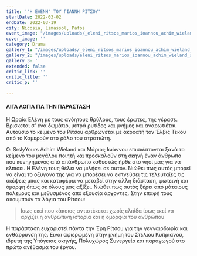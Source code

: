 ```yaml
---
title: '"Η ΕΛΕΝΗ" ΤΟΥ ΓΙΑΝΝΗ ΡΙΤΣΟΥ'
startDate: 2022-03-02
endDate: 2022-03-19
city: Nicosia, Limassol, Pafos
event_image: "/images/uploads/_eleni_ritsos_marios_ioannou_achim_wieland_srslyyours_img_1251.jpeg"
cover_image: ''
category: Drama
gallery_1: "/images/uploads/_eleni_ritsos_marios_ioannou_achim_wieland_srslyyours_img_1297.jpeg"
gallery_2: "/images/uploads/eleni_ritsos_marios_ioannou_achim_wieland_srslyyours_photo_img_20220210_225540.jpeg"
gallery_3: ''
extended: false
critic_link: ''
critic_title: ''
critic_p: ''

---
```

#### ΛΙΓΑ ΛΟΓΙΑ ΓΙΑ ΤΗΝ ΠΑΡΑΣΤΑΣΗ

Η Ωραία Ελένη με τους ανόητους θρύλους, τους έρωτες, της γέρασε. Βρισκεται σ' ένα δωμάτιο, μετρά ρυτίδες και μνήμες και αναρωτιέται. Αυτούσιο το κείμενο του Ρίτσου αρθρωνεται με ακροατή τον Έλβις Τεκου από το Καμερούν στο ρόλο του στρατιώτη. 

Οι SrslyYours Achim Wieland και Μάριος Ιωάννου επισκέπτονται ξανά το κείμενο του μεγάλου ποιητή και προσκαλούν στη σκηνή έναν άνθρωπο που κυνηγημένος από απάνθρωπο καθεστώς ήρθε στο νησί μας για να ελπισει. Η Ελένη τους θέλει να μιλήσει σε αυτόν. Νιώθει πως αυτός μπορεί να είναι το οξυγονο της για να μπορέσει να εκπνεύσει τις τελευταίες τις σκέψεις μπας και καταφέρει να μεταβεί στην άλλη διάσταση, φωτεινή και όμορφη όπως σε όλους μας αξίζει. Νιώθει πως αυτός ξέρει από μάταιους πόλεμους και μεθυσμένος από εξουσία άρχοντες. Στην επαφή τους ακουμπούν τα λόγια του Ρίτσου:

> Ισως εκεί που κάποιος αντιστέκεται χωρίς ελπίδα ίσως εκεί να αρχίζει η ανθρώπινη ιστορία και η ομορφιά του ανθρώπου

Η παράσταση ευχαριστεί πάντα την Έρη Ρίτσου για την γενναιοδωρία και ενθάρρυνση της. Ειναι αφιερωμένη στην μνήμη του Στέλιου Κυπριανού, ιδρυτή της Υπόγειας σκηνής, Πολυχώρος Συνεργείο και παραγωγού στο πρώτο ανέβασμα του έργου.